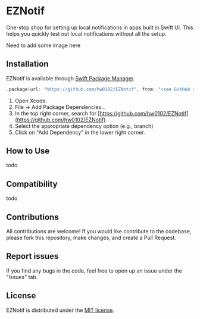 # EZNotif
One-stop shop for setting up local notifications in apps built in Swift UI. This helps you quickly test out local notifications without all the setup.

Need to add some image here

## Installation
EZNotif is available through [Swift Package Manager](https://swift.org/package-manager).

```swift
.package(url: "https://github.com/hw0102/EZNotif", from: "<see GitHub releases>")
```

1. Open Xcode.
2. File -> Add Package Dependencies...
3. In the top right corner, search for [https://github.com/hw0102/EZNotif](https://github.com/hw0102/EZNotif)
4. Select the appropriate dependency option (e.g., branch)
5. Click on "Add Dependency" in the lower right corner.

## How to Use
todo

## Compatibility
todo

## Contributions
All contributions are welcome! If you would like contribute to the codebase, please fork this repository, make changes, and create a Pull Request.

## Report issues
If you find any bugs in the code, feel free to open up an issue under the "Issues" tab.

## License
EZNotif is distributed under the [MIT license](https://github.com/hw0102/EZNotif/blob/main/LICENSE).
